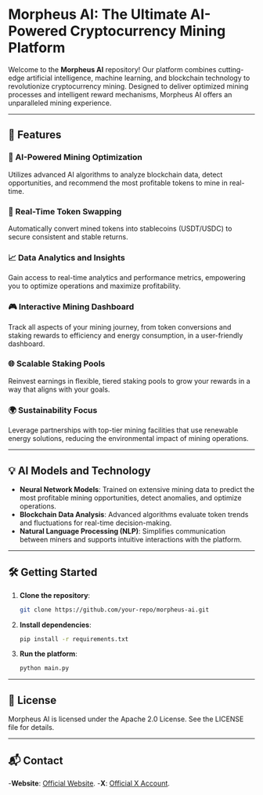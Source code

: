 # Morpheus AI: The Ultimate AI-Powered Cryptocurrency Mining Platform

Welcome to the **Morpheus AI** repository! Our platform combines cutting-edge artificial intelligence, machine learning, and blockchain technology to revolutionize cryptocurrency mining. Designed to deliver optimized mining processes and intelligent reward mechanisms, Morpheus AI offers an unparalleled mining experience.

---

## 🚀 Features

### 🤖 AI-Powered Mining Optimization
Utilizes advanced AI algorithms to analyze blockchain data, detect opportunities, and recommend the most profitable tokens to mine in real-time.

### 💸 Real-Time Token Swapping
Automatically convert mined tokens into stablecoins (USDT/USDC) to secure consistent and stable returns.

### 📈 Data Analytics and Insights
Gain access to real-time analytics and performance metrics, empowering you to optimize operations and maximize profitability.

### 🎮 Interactive Mining Dashboard
Track all aspects of your mining journey, from token conversions and staking rewards to efficiency and energy consumption, in a user-friendly dashboard.

### 🌐 Scalable Staking Pools
Reinvest earnings in flexible, tiered staking pools to grow your rewards in a way that aligns with your goals.

### 🌍 Sustainability Focus
Leverage partnerships with top-tier mining facilities that use renewable energy solutions, reducing the environmental impact of mining operations.

---

## 💡 AI Models and Technology

- **Neural Network Models**: Trained on extensive mining data to predict the most profitable mining opportunities, detect anomalies, and optimize operations.
- **Blockchain Data Analysis**: Advanced algorithms evaluate token trends and fluctuations for real-time decision-making.
- **Natural Language Processing (NLP)**: Simplifies communication between miners and supports intuitive interactions with the platform.

---

## 🛠 Getting Started

1. **Clone the repository**:  
   ```bash
   git clone https://github.com/your-repo/morpheus-ai.git

2. **Install dependencies**:
   ```bash
   pip install -r requirements.txt

3. **Run the platform**:
   ```bash
   python main.py

---
## 📜 License
Morpheus AI is licensed under the Apache 2.0 License. See the LICENSE file for details.

---
## 📬 Contact

-**Website**: [Official Website](https://www.morpheusai.cc).
-**X**: [Official X Account](https://x.com/Morpheus__AI).
